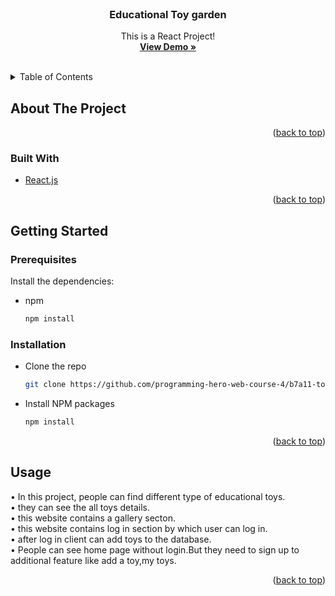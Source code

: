 <div id="top"></div>

<!-- PROJECT LOGO -->
<br />
<div align="center">

  <h3 align="center">Educational Toy garden</h3>

  <p align="center">
    This is a React  Project!
    <br />
    <a href="https://educational-toy-garden.web.app/" target="_blank"><strong>View Demo »</strong></a>
    <br />
    <br />
  </p>
</div>

<!-- TABLE OF CONTENTS -->
<details>
  <summary>Table of Contents</summary>
  <ol>
    <li>
      <a href="#about-the-project">About The Project</a>
      <ul>
        <li><a href="#built-with">Built With</a></li>
      </ul>
    </li>
    <li>
      <a href="#getting-started">Getting Started</a>
      <ul>
        <li><a href="#prerequisites">Prerequisites</a></li>
        <li><a href="#installation">Installation</a></li>
      </ul>
    </li>
    <li><a href="#usage">Usage</a></li>
  </ol>
</details>

<!-- ABOUT THE PROJECT -->

## About The Project

<p align="right">(<a href="#top">back to top</a>)</p>

### Built With

- [React.js](https://reactjs.org/)

<p align="right">(<a href="#top">back to top</a>)</p>

<!-- GETTING STARTED -->

## Getting Started

### Prerequisites

Install the dependencies:

- npm
  ```sh
  npm install
  ```

### Installation

- Clone the repo
  ```sh
  git clone https://github.com/programming-hero-web-course-4/b7a11-toy-marketplace-client-side-FaruqueParvej
  ```
- Install NPM packages
  ```sh
  npm install
  ```

<p align="right">(<a href="#top">back to top</a>)</p>

<!-- USAGE EXAMPLES -->

## Usage

• In this project, people can find different type of educational toys.
<br />
• they can see the all toys details.
<br />
• this website contains a gallery secton.
<br />
• this website contains log in section by which user can log in.
<br />
• after log in client can add toys to the database.
<br />
• People can see home page without login.But they need to sign up to additional feature like add a toy,my toys.

<p align="right">(<a href="#top">back to top</a>)</p>
